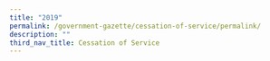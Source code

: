 ```yaml
---
title: "2019"
permalink: /government-gazette/cessation-of-service/permalink/
description: ""
third_nav_title: Cessation of Service
---
```

